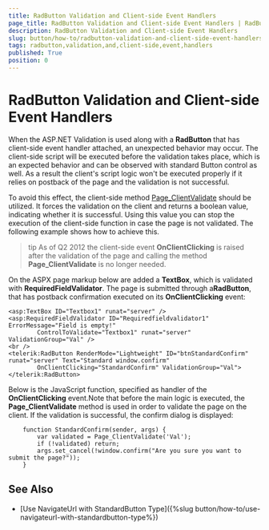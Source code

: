 ```yaml
---
title: RadButton Validation and Client-side Event Handlers
page_title: RadButton Validation and Client-side Event Handlers | RadButton for ASP.NET AJAX Documentation
description: RadButton Validation and Client-side Event Handlers
slug: button/how-to/radbutton-validation-and-client-side-event-handlers
tags: radbutton,validation,and,client-side,event,handlers
published: True
position: 0
---
```


# RadButton Validation and Client-side Event Handlers

When the ASP.NET Validation is used along with a **RadButton** that has client-side event handler attached, an unexpected behavior may occur. The client-side script will be executed before the validation takes place, which is an expected behavior and can be observed with standard Button control as well. As a result the client's script logic won't be executed properly if it relies on postback of the page and the validation is not successful.

To avoid this effect, the client-side method [Page_ClientValidate](http://msdn.microsoft.com/en-us/library/aa338815%28v=vs.71%29.aspx) should be utilized. It forces the validation on the client and returns a boolean value, indicating whether it is successful. Using this value you can stop the execution of the client-side function in case the page is not validated. The following example shows how to achieve this.

>tip As of Q2 2012 the client-side event **OnClientClicking** is raised after the validation of the page and calling the method **Page_ClientValidate** is no longer needed.

On the ASPX page markup below are added a **TextBox**, which is validated with **RequiredFieldValidator**. The page is submitted through a**RadButton**, that has postback confirmation executed on its **OnClientClicking** event:

````ASP.NET
<asp:TextBox ID="Textbox1" runat="server" />
<asp:RequiredFieldValidator ID="Requiredfieldvalidator1" ErrorMessage="Field is empty!"
		ControlToValidate="Textbox1" runat="server" ValidationGroup="Val" />
<br />
<telerik:RadButton RenderMode="Lightweight" ID="btnStandardConfirm" runat="server" Text="Standard window.confirm"
		OnClientClicking="StandardConfirm" ValidationGroup="Val">
</telerik:RadButton>
````

Below is the JavaScript function, specified as handler of the **OnClientClicking** event.Note that before the main logic is executed, the **Page_ClientValidate** method is used in order to validate the page on the client. If the validation is successful, the confirm dialog is displayed:

````JavaSript
	function StandardConfirm(sender, args) {
		var validated = Page_ClientValidate('Val');
		if (!validated) return;
		args.set_cancel(!window.confirm("Are you sure you want to submit the page?"));
	}
````

## See Also

 * [Use NavigateUrl with StandardButton Type]({%slug button/how-to/use-navigateurl-with-standardbutton-type%})
